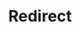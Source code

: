﻿---
layout: src/layouts/Redirect.astro
title: Redirect
redirect: https://yamldoc.liuyan.wang/docs/deployments/azure/running-azure-powershell/configuring-the-version-of-the-azure-cli
pubDate:  2023-01-01
navSearch: false
navSitemap: false
navMenu: false
---

